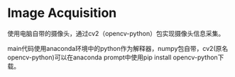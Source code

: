 # Image Acquisition
使用电脑自带的摄像头，通过cv2（opencv-python）包实现摄像头信息采集。 

main代码使用anaconda环境中的python作为解释器，numpy包自带，cv2(原名opencv-python)可以在anaconda prompt中使用pip install opencv-python下载。

